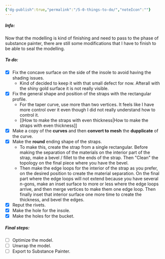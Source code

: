 ```yaml
---
{"dg-publish":true,"permalink":"/5-0-things-to-do/","noteIcon":""}
---
```


##### Info:
Now that the modelling is kind of finishing and need to pass to the phase of substance painter, there are still some modifications that I have to finish to be able to seal the modelling.

##### To do:
- [x] Fix the concave surface on the side of the insole to avoid having the shading issues.
	- Kind of decided to keep it with that small defect for now. Afterall with the shiny gold surface it is not really visible.
- [x] Fix the general shape and position of the straps with the rectangular profile.
	- For the taper curve, use more than two vertices. It feels like I have more control over it even though I did not really understand how to control it.
	- [[How to make the straps with even thickness\|How to make the straps with even thickness]]
- [x] Make a copy of the **curves** and then **convert to mesh** the **dupplicate** of the curve.
- [x] Make the **round** ending shape of the straps. 
	- To make this, create the strap from a single rectangular. Before making the separation of the materials on the interior part of the strap, make a bevel / fillet to the ends of the strap. Then "Clean" the topology on the final piece where you have the bevel. 
	- Then make the edge loops for the interior of the strap as you prefer, on the desired position to create the material separation. On the final part where the edge loops will not extend because you have several n-gons, make an inset surface to more or less where the edge loops arrive, and then merge vertices to make them one edge loop.  Then finally inset that interior surface one more time to create the thickness, and bevel the edges.
- [x] Reput the rivets.
- [x] Make the hole for the insole.
- [x] Make the holes for the bucket. 

##### Final steps:
- [ ] Optimize the model.
- [ ] Unwrap the model.
- [ ] Export to Substance Painter.
